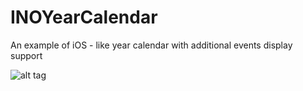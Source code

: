 INOYearCalendar
===============

An example of iOS - like year calendar with additional events display support

![alt tag](https://github.com/Streetmage/INOYearCalendar/blob/master/preview.png)